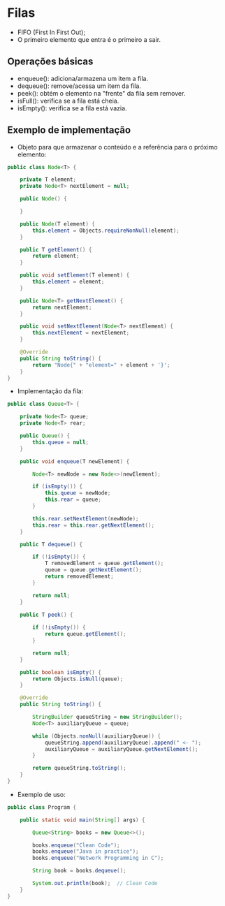 # Filas

 - FIFO (First In First Out);
 - O primeiro elemento que entra é o primeiro a sair.

## Operações básicas

 - enqueue(): adiciona/armazena um item a fila.
 - dequeue(): remove/acessa um item da fila.
 - peek(): obtém o elemento na "frente" da fila sem remover.
 - isFull(): verifica se a fila está cheia.
 - isEmpty(): verifica se a fila está vazia.

## Exemplo de implementação

 - Objeto para que armazenar o conteúdo e a referência para o próximo elemento:

```Java
public class Node<T> {

    private T element;
    private Node<T> nextElement = null;

    public Node() {

    }

    public Node(T element) {
        this.element = Objects.requireNonNull(element);
    }

    public T getElement() {
        return element;
    }

    public void setElement(T element) {
        this.element = element;
    }

    public Node<T> getNextElement() {
        return nextElement;
    }

    public void setNextElement(Node<T> nextElement) {
        this.nextElement = nextElement;
    }

    @Override
    public String toString() {
        return "Node{" + "element=" + element + '}';
    }
}
```

 - Implementação da fila:

```Java
public class Queue<T> {

    private Node<T> queue;
    private Node<T> rear;

    public Queue() {
        this.queue = null;
    }

    public void enqueue(T newElement) {

        Node<T> newNode = new Node<>(newElement);

        if (isEmpty()) {
            this.queue = newNode;
            this.rear = queue;
        }

        this.rear.setNextElement(newNode);
        this.rear = this.rear.getNextElement();
    }

    public T dequeue() {

        if (!isEmpty()) {
            T removedElement = queue.getElement();
            queue = queue.getNextElement();
            return removedElement;
        }

        return null;
    }

    public T peek() {
        
        if (!isEmpty()) {
            return queue.getElement();
        }

        return null;
    }

    public boolean isEmpty() {
        return Objects.isNull(queue);
    }

    @Override
    public String toString() {

        StringBuilder queueString = new StringBuilder();
        Node<T> auxiliaryQueue = queue;

        while (Objects.nonNull(auxiliaryQueue)) {
            queueString.append(auxiliaryQueue).append(" <- ");
            auxiliaryQueue = auxiliaryQueue.getNextElement();
        }

        return queueString.toString();
    }
}
```

 - Exemplo de uso:

```Java
public class Program {

    public static void main(String[] args) {

        Queue<String> books = new Queue<>();

        books.enqueue("Clean Code");
        books.enqueue("Java in practice");
        books.enqueue("Network Programming in C");

        String book = books.dequeue();

        System.out.println(book);  // Clean Code
    }
}
```
